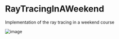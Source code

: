 # RayTracingInAWeekend
Implementation of the ray tracing in a weekend course

![image](https://github.com/chuckbruno/RayTracingInAWeekend/blob/main/full.jpg)
